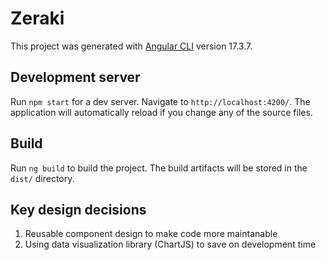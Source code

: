 # Zeraki

This project was generated with [Angular CLI](https://github.com/angular/angular-cli) version 17.3.7.

## Development server

Run `npm start` for a dev server. Navigate to `http://localhost:4200/`. The application will automatically reload if you change any of the source files.

## Build

Run `ng build` to build the project. The build artifacts will be stored in the `dist/` directory.

## Key design decisions
<ol>
  <li>Reusable component design to make code more maintanable</li>
  <li>Using data visualization library (ChartJS) to save on development time</li>
</ol>
